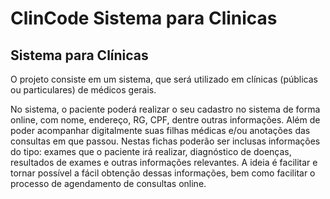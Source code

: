 # ClinCode Sistema para Clinicas
 
 ## Sistema para Clínicas
 O projeto consiste em um sistema, que será utilizado em clínicas (públicas ou
particulares) de médicos gerais.

No sistema, o paciente poderá realizar o seu cadastro no
sistema de forma online, com nome, endereço, RG, CPF, dentre outras informações. Além de poder acompanhar digitalmente suas filhas médicas e/ou anotações das consultas em que passou. Nestas fichas poderão ser inclusas informações do tipo: exames que o paciente irá realizar, diagnóstico de doenças, resultados de exames e outras informações relevantes. A ideia é facilitar e tornar possível a fácil obtenção dessas informações, bem como facilitar o processo de agendamento de consultas online.






